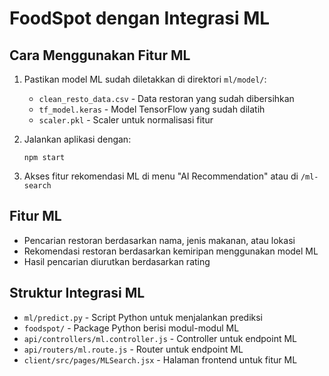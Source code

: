 # FoodSpot dengan Integrasi ML

## Cara Menggunakan Fitur ML

1. Pastikan model ML sudah diletakkan di direktori `ml/model/`:
   - `clean_resto_data.csv` - Data restoran yang sudah dibersihkan
   - `tf_model.keras` - Model TensorFlow yang sudah dilatih
   - `scaler.pkl` - Scaler untuk normalisasi fitur

2. Jalankan aplikasi dengan:
   ```
   npm start
   ```

3. Akses fitur rekomendasi ML di menu "AI Recommendation" atau di `/ml-search`

## Fitur ML

- Pencarian restoran berdasarkan nama, jenis makanan, atau lokasi
- Rekomendasi restoran berdasarkan kemiripan menggunakan model ML
- Hasil pencarian diurutkan berdasarkan rating

## Struktur Integrasi ML

- `ml/predict.py` - Script Python untuk menjalankan prediksi
- `foodspot/` - Package Python berisi modul-modul ML
- `api/controllers/ml.controller.js` - Controller untuk endpoint ML
- `api/routers/ml.route.js` - Router untuk endpoint ML
- `client/src/pages/MLSearch.jsx` - Halaman frontend untuk fitur ML